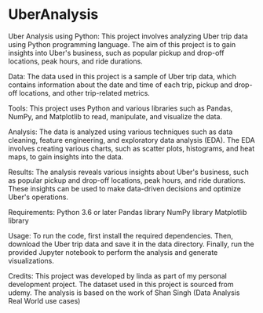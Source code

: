 # UberAnalysis

Uber Analysis using Python:
This project involves analyzing Uber trip data using Python programming language. The aim of this project is to gain insights into Uber's business, such as popular pickup and drop-off locations, peak hours, and ride durations.

Data:
The data used in this project is a sample of Uber trip data, which contains information about the date and time of each trip, pickup and drop-off locations, and other trip-related metrics. 

Tools:
This project uses Python and various libraries such as Pandas, NumPy, and Matplotlib to read, manipulate, and visualize the data.

Analysis:
The data is analyzed using various techniques such as data cleaning, feature engineering, and exploratory data analysis (EDA). The EDA involves creating various charts, such as scatter plots, histograms, and heat maps, to gain insights into the data.

Results:
The analysis reveals various insights about Uber's business, such as popular pickup and drop-off locations, peak hours, and ride durations. These insights can be used to make data-driven decisions and optimize Uber's operations.

Requirements:
Python 3.6 or later
Pandas library
NumPy library
Matplotlib library

Usage:
To run the code, first install the required dependencies. Then, download the Uber trip data and save it in the data directory. Finally, run the provided Jupyter notebook to perform the analysis and generate visualizations.

Credits:
This project was developed by linda as part of my personal development project. The dataset used in this project is sourced from udemy. The analysis is based on the work of Shan Singh (Data Analysis Real World use cases)
